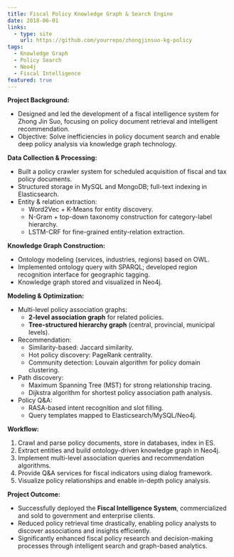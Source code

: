 ```yaml
---
title: Fiscal Policy Knowledge Graph & Search Engine
date: 2018-06-01
links:
  - type: site
    url: https://github.com/yourrepo/zhongjinsuo-kg-policy
tags:
  - Knowledge Graph
  - Policy Search
  - Neo4j
  - Fiscal Intelligence
featured: true
---
```


**Project Background:**
* Designed and led the development of a fiscal intelligence system for Zhong Jin Suo, focusing on policy document retrieval and intelligent recommendation.
* Objective: Solve inefficiencies in policy document search and enable deep policy analysis via knowledge graph technology.

**Data Collection & Processing:**
* Built a policy crawler system for scheduled acquisition of fiscal and tax policy documents.
* Structured storage in MySQL and MongoDB; full-text indexing in Elasticsearch.
* Entity & relation extraction:
  - Word2Vec + K-Means for entity discovery.
  - N-Gram + top-down taxonomy construction for category-label hierarchy.
  - LSTM-CRF for fine-grained entity-relation extraction.

**Knowledge Graph Construction:**
* Ontology modeling (services, industries, regions) based on OWL.
* Implemented ontology query with SPARQL; developed region recognition interface for geographic tagging.
* Knowledge graph stored and visualized in Neo4j.

**Modeling & Optimization:**
* Multi-level policy association graphs:
  - **2-level association graph** for related policies.
  - **Tree-structured hierarchy graph** (central, provincial, municipal levels).
* Recommendation:
  - Similarity-based: Jaccard similarity.
  - Hot policy discovery: PageRank centrality.
  - Community detection: Louvain algorithm for policy domain clustering.
* Path discovery:
  - Maximum Spanning Tree (MST) for strong relationship tracing.
  - Dijkstra algorithm for shortest policy association path analysis.
* Policy Q&A:
  - RASA-based intent recognition and slot filling.
  - Query templates mapped to Elasticsearch/MySQL/Neo4j.

**Workflow:**
1. Crawl and parse policy documents, store in databases, index in ES.
2. Extract entities and build ontology-driven knowledge graph in Neo4j.
3. Implement multi-level association queries and recommendation algorithms.
4. Provide Q&A services for fiscal indicators using dialog framework.
5. Visualize policy relationships and enable in-depth policy analysis.

**Project Outcome:**
* Successfully deployed the **Fiscal Intelligence System**, commercialized and sold to government and enterprise clients.
* Reduced policy retrieval time drastically, enabling policy analysts to discover associations and insights efficiently.
* Significantly enhanced fiscal policy research and decision-making processes through intelligent search and graph-based analytics.

<!--more-->
